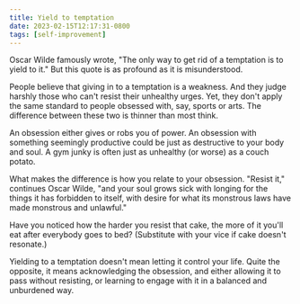 ```yaml
---
title: Yield to temptation
date: 2023-02-15T12:17:31-0800
tags: [self-improvement]
---
```

Oscar Wilde famously wrote, "The only way to get rid of a temptation is to yield to it." But this quote is as profound as it is misunderstood.

People believe that giving in to a temptation is a weakness. And they judge harshly those who can't resist their unhealthy urges. Yet, they don't apply the same standard to people obsessed with, say, sports or arts. The difference between these two is thinner than most think.

An obsession either gives or robs you of power. An obsession with something seemingly productive could be just as destructive to your body and soul. A gym junky is often just as unhealthy (or worse) as a couch potato.

What makes the difference is how you relate to your obsession. "Resist it," continues Oscar Wilde, "and your soul grows sick with longing for the things it has forbidden to itself, with desire for what its monstrous laws have made monstrous and unlawful."

Have you noticed how the harder you resist that cake, the more of it you'll eat after everybody goes to bed? (Substitute with your vice if cake doesn't resonate.)

Yielding to a temptation doesn't mean letting it control your life. Quite the opposite, it means acknowledging the obsession, and either allowing it to pass without resisting, or learning to engage with it in a balanced and unburdened way.